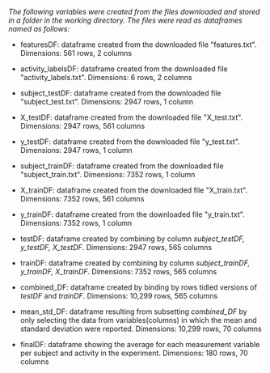 *The following variables were created from the files downloaded and stored in a folder in the working directory. The files were read as dataframes named as follows:*

+ featuresDF: dataframe created from the downloaded file "features.txt". Dimensions: 561 rows, 2 columns

+ activity_labelsDF: dataframe created from the downloaded file "activity_labels.txt". Dimensions: 6 rows, 2 columns

+ subject_testDF: dataframe created from the downloaded file "subject_test.txt". Dimensions: 2947 rows, 1 column

+ X_testDF: dataframe created from the downloaded file "X_test.txt". Dimensions: 2947 rows, 561 columns

+ y_testDF: dataframe created from the downloaded file "y_test.txt". Dimensions: 2947 rows, 1 column

+ subject_trainDF: dataframe created from the downloaded file "subject_train.txt". Dimensions: 7352 rows, 1 column

+ X_trainDF: dataframe created from the downloaded file "X_train.txt". Dimensions: 7352 rows, 561 columns

+ y_trainDF: dataframe created from the downloaded file "y_train.txt". Dimensions: 7352 rows, 1 column

+ testDF: dataframe created by combining by column *subject_testDF, y_testDF, X_testDF*. Dimensions: 2947 rows, 565 columns

+ trainDF: dataframe created by combining by column *subject_trainDF, y_trainDF, X_trainDF*. Dimensions: 7352 rows, 565 columns

+ combined_DF: dataframe created by binding by rows tidied versions of *testDF* and *trainDF*. Dimensions: 10,299 rows, 565 columns

+ mean_std_DF: dataframe resulting from subsetting *combined_DF* by only selecting the data from variables(columns) in which the mean and standard deviation were reported. Dimensions: 10,299 rows, 70 columns

+ finalDF: dataframe showing the average for each measurement variable per subject and activity in the experiment. Dimensions: 180 rows, 70 columns
